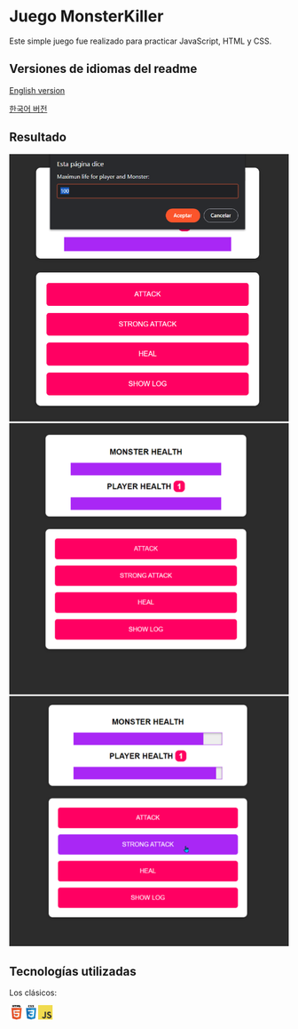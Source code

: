 # Juego MonsterKiller 
Este simple juego fue realizado para practicar JavaScript, HTML y CSS. 

## Versiones de idiomas del readme
[English version](https://github.com/AltoSolid/monsterKiller)

[한국어 버전](https://github.com/AltoSolid/monsterKiller/blob/main/readme-ko.md)

## Resultado 
![img1](https://github.com/AltoSolid/monsterKiller/blob/main/assets/images/img.png)
![img2](https://github.com/AltoSolid/monsterKiller/blob/main/assets/images/img-2.png)
![img3](https://github.com/AltoSolid/monsterKiller/blob/main/assets/images/img-3.png)

## Tecnologías utilizadas
Los clásicos:

<img align="left" alt="html" width="26px" src="https://raw.githubusercontent.com/github/explore/80688e429a7d4ef2fca1e82350fe8e3517d3494d/topics/html/html.png"> 
<img align="left" alt="css" width="26px" src="https://raw.githubusercontent.com/github/explore/80688e429a7d4ef2fca1e82350fe8e3517d3494d/topics/css/css.png"> 
<img align="left" alt="js" width="26px" src="https://raw.githubusercontent.com/github/explore/80688e429a7d4ef2fca1e82350fe8e3517d3494d/topics/javascript/javascript.png"> 
<br>

